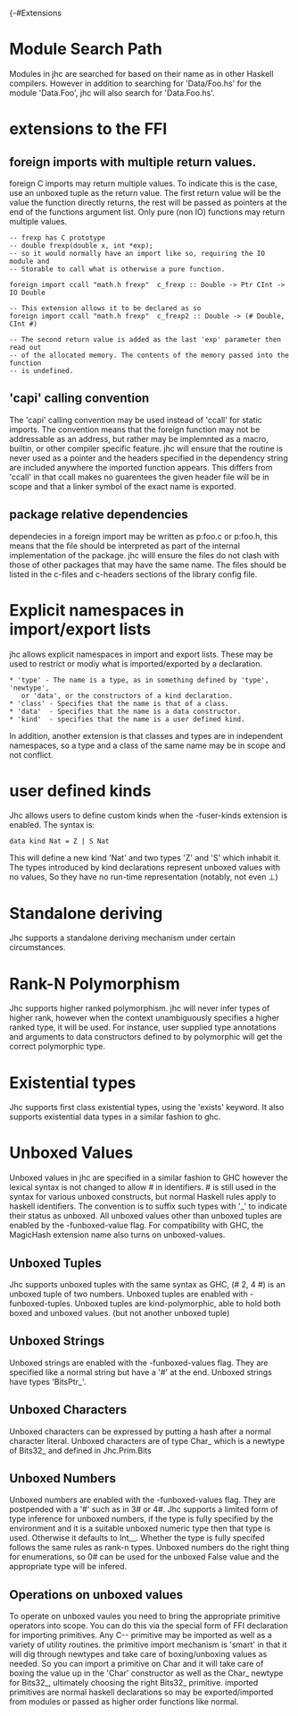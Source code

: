 {-#Extensions

# Module Search Path

Modules in jhc are searched for based on their name as in other Haskell
compilers. However in addition to searching for 'Data/Foo.hs' for the module
'Data.Foo', jhc will also search for 'Data.Foo.hs'.

# extensions to the FFI

## foreign imports with multiple return values.

foreign C imports may return multiple values. To indicate this is the case, use
an unboxed tuple as the return value. The first return value will be the value
the function directly returns, the rest will be passed as pointers at the end
of the functions argument list. Only pure (non IO) functions may return multiple values.

~~~~
-- frexp has C prototype
-- double frexp(double x, int *exp);
-- so it would normally have an import like so, requiring the IO module and
-- Storable to call what is otherwise a pure function.

foreign import ccall "math.h frexp"  c_frexp :: Double -> Ptr CInt -> IO Double

-- This extension allows it to be declared as so
foreign import ccall "math.h frexp"  c_frexp2 :: Double -> (# Double, CInt #)

-- The second return value is added as the last 'exp' parameter then read out
-- of the allocated memory. The contents of the memory passed into the function
-- is undefined.
~~~~

## 'capi' calling convention

The 'capi' calling convention may be used instead of 'ccall' for static
imports. The convention means that the foreign function may not be addressable
as an address, but rather may be implemnted as a macro, builtin, or other
compiler specific feature. jhc will ensure that the routine is never used as a
pointer and the headers specified in the dependency string are included
anywhere the imported function appears. This differs from 'ccall' in that ccall
makes no guarentees the given header file will be in scope and that a linker
symbol of the exact name is exported.

## package relative dependencies

dependecies in a foreign import may be written as p:foo.c or p:foo.h, this
means that the file should be interpreted as part of the internal
implementation of the package. jhc willl ensure the files do not clash with
those of other packages that may have the same name. The files should be listed
in the c-files and c-headers sections of the library config file.

# Explicit namespaces in import/export lists

jhc allows explicit namespaces in import and export lists. These may be used to
restrict or modiy what is imported/exported by a declaration.

    * 'type' - The name is a type, as in something defined by 'type', 'newtype',
       or 'data', or the constructors of a kind declaration.
    * 'class' - Specifies that the name is that of a class.
    * 'data'  - Specifies that the name is a data constructor.
    * 'kind'  - specifies that the name is a user defined kind.

In addition, another extension is that classes and types are in independent
namespaces, so a type and a class of the same name may be in scope and not
conflict.

# user defined kinds

Jhc allows users to define custom kinds when the -fuser-kinds extension is
enabled. The syntax is:

~~~~
data kind Nat = Z | S Nat
~~~~

This will define a new kind 'Nat' and two types 'Z' and 'S' which inhabit it.
The types introduced by kind declarations represent unboxed values with no
values, So they have no run-time representation (notably, not even ⊥)

# Standalone deriving

Jhc supports a standalone deriving mechanism under certain circumstances.

# Rank-N Polymorphism

Jhc supports higher ranked polymorphism. jhc will never infer types of higher
rank, however when the context unambiguously specifies a higher ranked type, it
will be used. For instance, user supplied type annotations and arguments to
data constructors defined to by polymorphic will get the correct polymorphic
type.

# Existential types

Jhc supports first class existential types, using the 'exists' keyword. It also
supports existential data types in a similar fashion to ghc.

# Unboxed Values

Unboxed values in jhc are specified in a similar fashion to GHC however the
lexical syntax is not changed to allow # in identifiers. # is still used in the
syntax for various unboxed constructs, but normal Haskell rules apply to
haskell identifiers. The convention is to suffix such types with '_' to
indicate their status as unboxed. All unboxed values other than unboxed tuples
are enabled by the -funboxed-value flag. For compatibility with GHC, the
MagicHash extension name also turns on unboxed-values.

## Unboxed Tuples

Jhc supports unboxed tuples with the same syntax as GHC, (# 2, 4 #) is an
unboxed tuple of two numbers. Unboxed tuples are enabled with -funboxed-tuples.
Unboxed tuples are kind-polymorphic, able to hold both boxed and unboxed values.
(but not another unboxed tuple)

## Unboxed Strings

Unboxed strings are enabled with the -funboxed-values flag. They are
specified like a normal string but have a '#' at the end. Unboxed strings
have types 'BitsPtr_'.

## Unboxed Characters

Unboxed characters can be expressed by putting a hash after a normal character
literal. Unboxed characters are of type Char_ which is a newtype of Bits32_ and
defined in Jhc.Prim.Bits

## Unboxed Numbers

Unboxed numbers are enabled with the -funboxed-values flag. They are postpended
with a '#' such as in 3# or 4#. Jhc supports a limited form of type inference
for unboxed numbers, if the type is fully specified by the environment and it
is a suitable unboxed numeric type then that type is used. Otherwise it
defaults to Int__. Whether the type is fully specifed follows the same rules as
rank-n types. Unboxed numbers do the right thing for enumerations, so 0# can be
used for the unboxed False value and the appropriate type will be infered.

## Operations on unboxed values

To operate on unboxed vaules you need to bring the appropriate primitive
operators into scope. You can do this via the special form of FFI declaration
for importing primitives.  Any C-- primitive may be imported as well as a
variety of utility routines. the primitive import mechanism is 'smart' in that
it will dig through newtypes and take care of boxing/unboxing values as needed.
So you can import a primitive on Char and it will take care of boxing the value
up in the 'Char' constructor as well as the Char_ newtype for Bits32_,
ultimately choosing the right Bits32_ primitive. imported primitives are normal
haskell declarations so may be exported/imported from modules or passed as
higher order functions like normal.

